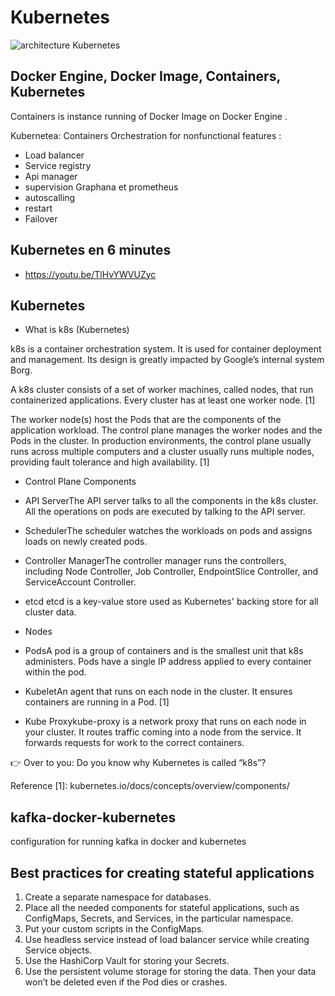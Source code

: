 # Kubernetes 

![architecture Kubernetes](https://github.com/sanogotech/kubernetesStarter/blob/main/archikubernetes.png)


## Docker Engine,  Docker Image,  Containers,  Kubernetes 

Containers is instance running of Docker Image on Docker Engine .

Kubernetea: Containers Orchestration for nonfunctional features :
- Load balancer 
- Service registry
- Api manager
- supervision Graphana et prometheus
- autoscalling
- restart
- Failover

## Kubernetes en 6 minutes 

* https://youtu.be/TlHvYWVUZyc

## Kubernetes

* What is k8s (Kubernetes)

k8s is a container orchestration system. It is used for container deployment and management. Its design is greatly impacted by Google’s internal system Borg.


A k8s cluster consists of a set of worker machines, called nodes, that run containerized applications. Every cluster has at least one worker node. [1]

The worker node(s) host the Pods that are the components of the application workload. The control plane manages the worker nodes and the Pods in the cluster. In production environments, the control plane usually runs across multiple computers and a cluster usually runs multiple nodes, providing fault tolerance and high availability. [1]

* Control Plane Components

- API ServerThe API server talks to all the components in the k8s cluster. All the operations on pods are executed by talking to the API server.

- SchedulerThe scheduler watches the workloads on pods and assigns loads on newly created pods.

- Controller ManagerThe controller manager runs the controllers, including Node Controller, Job Controller, EndpointSlice Controller, and ServiceAccount Controller.

- etcd etcd is a key-value store used as Kubernetes' backing store for all cluster data.

* Nodes

- PodsA pod is a group of containers and is the smallest unit that k8s administers. Pods have a single IP address applied to every container within the pod.

- KubeletAn agent that runs on each node in the cluster. It ensures containers are running in a Pod. [1]

- Kube Proxykube-proxy is a network proxy that runs on each node in your cluster. It routes traffic coming into a node from the service. It forwards requests for work to the correct containers.

👉 Over to you: Do you know why Kubernetes is called “k8s”?

Reference [1]: kubernetes.io/docs/concepts/overview/components/

## kafka-docker-kubernetes
configuration for running kafka in docker and kubernetes

## Best practices for creating stateful applications
1. Create a separate namespace for databases.
2. Place all the needed components for stateful applications, such as ConfigMaps, Secrets, and Services, in the particular namespace.
3. Put your custom scripts in the ConfigMaps.
4. Use headless service instead of load balancer service while creating Service objects.
5. Use the HashiCorp Vault for storing your Secrets.
6. Use the persistent volume storage for storing the data. Then your data won’t be deleted even if the Pod dies or crashes.
